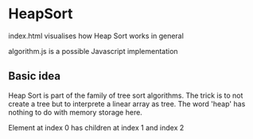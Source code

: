 # HeapSort

index.html visualises how Heap Sort works in general

algorithm.js is a possible Javascript implementation

## Basic idea
Heap Sort is part of the family of tree sort algorithms.
The trick is to not create a tree but to interprete a linear array as tree.
The word 'heap' has nothing to do with memory storage here.

Element at index 0 has children at index 1 and index 2
